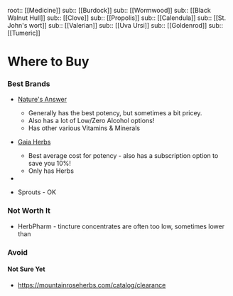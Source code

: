 root:: [[Medicine]]
sub:: [[Burdock]]
sub:: [[Wormwood]]
sub:: [[Black Walnut Hull]]
sub:: [[Clove]]
sub:: [[Propolis]]
sub:: [[Calendula]]
sub:: [[St. John's wort]]
sub:: [[Valerian]]
sub:: [[Uva Ursi]]
sub:: [[Goldenrod]]
sub:: [[Tumeric]]






# Where to Buy

### Best Brands

- [Nature's Answer](https://www.naturesanswer.com/) 
	- Generally has the best potency, but sometimes a bit pricey. 
	- Also has a lot of Low/Zero Alcohol options!
	- Has other various Vitamins & Minerals
- [Gaia Herbs](https://www.gaiaherbs.com) 
	- Best average cost for potency - also has a subscription option to save you 10%! 
	- Only has Herbs
- 

- Sprouts - OK

### Not Worth It

- HerbPharm - tincture concentrates are often too low, sometimes lower than 

### Avoid


#### Not Sure Yet
- https://mountainroseherbs.com/catalog/clearance